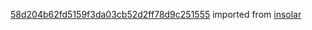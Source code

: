 [58d204b62fd5159f3da03cb52d2ff78d9c251555](https://github.com/insolar/insolar/commit/58d204b62fd5159f3da03cb52d2ff78d9c251555) imported from [insolar](https://github.com/insolar/insolar)
